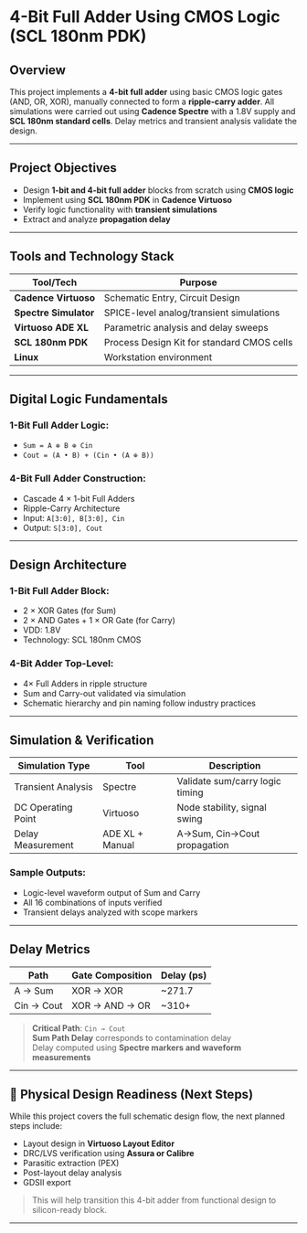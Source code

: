 # 4-Bit Full Adder Using CMOS Logic (SCL 180nm PDK)
## Overview

This project implements a **4-bit full adder** using basic CMOS logic gates (AND, OR, XOR), manually connected to form a **ripple-carry adder**. All simulations were carried out using **Cadence Spectre** with a 1.8V supply and **SCL 180nm standard cells**. Delay metrics and transient analysis validate the design.

---

## Project Objectives

- Design **1-bit and 4-bit full adder** blocks from scratch using **CMOS logic**
- Implement using **SCL 180nm PDK** in **Cadence Virtuoso**
- Verify logic functionality with **transient simulations**
- Extract and analyze **propagation delay**

---

## Tools and Technology Stack

| Tool/Tech               | Purpose                                           |
|------------------------|----------------------------------------------------|
| **Cadence Virtuoso**   | Schematic Entry, Circuit Design                    |
| **Spectre Simulator**  | SPICE-level analog/transient simulations           |
| **Virtuoso ADE XL**    | Parametric analysis and delay sweeps               |
| **SCL 180nm PDK**      | Process Design Kit for standard CMOS cells         |
| **Linux**              | Workstation environment                            |


---

## Digital Logic Fundamentals

### 1-Bit Full Adder Logic:
- `Sum = A ⊕ B ⊕ Cin`
- `Cout = (A • B) + (Cin • (A ⊕ B))`

### 4-Bit Full Adder Construction:
- Cascade 4 × 1-bit Full Adders
- Ripple-Carry Architecture
- Input: `A[3:0], B[3:0], Cin`
- Output: `S[3:0], Cout`
---

## Design Architecture

### 1-Bit Full Adder Block:
- 2 × XOR Gates (for Sum)
- 2 × AND Gates + 1 × OR Gate (for Carry)
- VDD: 1.8V  
- Technology: SCL 180nm CMOS

### 4-Bit Adder Top-Level:
- 4× Full Adders in ripple structure
- Sum and Carry-out validated via simulation
- Schematic hierarchy and pin naming follow industry practices

---

## Simulation & Verification

| Simulation Type         | Tool             | Description                              |
|-------------------------|------------------|------------------------------------------|
| Transient Analysis      | Spectre          | Validate sum/carry logic timing          |
| DC Operating Point      | Virtuoso         | Node stability, signal swing             |
| Delay Measurement       | ADE XL + Manual  | A→Sum, Cin→Cout propagation              |

### Sample Outputs:
- Logic-level waveform output of Sum and Carry
- All 16 combinations of inputs verified
- Transient delays analyzed with scope markers

---

## Delay Metrics

| Path           | Gate Composition            | Delay (ps) |
|----------------|-----------------------------|------------|
| A → Sum        | XOR → XOR                   | ~271.7     |
| Cin → Cout     | XOR → AND → OR              | ~310+      |

> **Critical Path**: `Cin → Cout`  
> **Sum Path Delay** corresponds to contamination delay  
> Delay computed using **Spectre markers and waveform measurements**

---

## 📐 Physical Design Readiness (Next Steps)

While this project covers the full schematic design flow, the next planned steps include:

-  Layout design in **Virtuoso Layout Editor**
-  DRC/LVS verification using **Assura or Calibre**
-  Parasitic extraction (PEX)
-  Post-layout delay analysis
-  GDSII export

> This will help transition this 4-bit adder from functional design to silicon-ready block.

---

